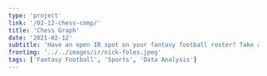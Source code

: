 ```yaml
---
type: 'project'
link: '/02-12-chess-comp/'
title: 'Chess Graph'
date: '2021-02-12'
subtitle: 'Have an open IR spot on your fantasy football roster? Take a look at these available targets...'
frontimg: '../../images/ir/nick-foles.jpeg'
tags: ['Fantasy Football', 'Sports', 'Data Analysis']
---
```


<chess-chart></chess-chart>

